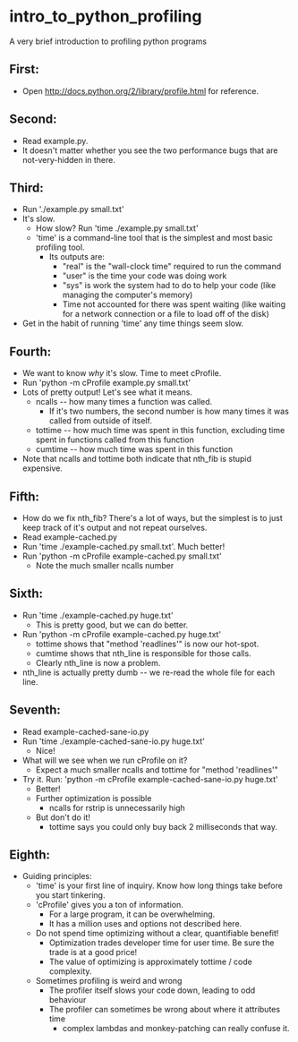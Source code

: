 intro_to_python_profiling
=========================

A very brief introduction to profiling python programs

First:
------

 * Open http://docs.python.org/2/library/profile.html for reference.

Second:
-------

 * Read example.py.
 * It doesn't matter whether you see the two performance bugs that are
   not-very-hidden in there.

Third:
------

 * Run './example.py small.txt'
 * It's slow.
   * How slow?  Run 'time ./example.py small.txt'
   * 'time' is a command-line tool that is the simplest and most basic
     profiling tool.
     * Its outputs are:
       * "real" is the "wall-clock time" required to run the command
       * "user" is the time your code was doing work
       * "sys" is work the system had to do to help your code (like managing
         the computer's memory)
       * Time not accounted for there was spent waiting (like waiting for a
         network connection or a file to load off of the disk)
 * Get in the habit of running 'time' any time things seem slow.

Fourth:
-------

 * We want to know _why_ it's slow.  Time to meet cProfile.
 * Run 'python -m cProfile example.py small.txt'
 * Lots of pretty output!  Let's see what it means.
   * ncalls -- how many times a function was called.
     * If it's two numbers, the second number is how many times it was called 
       from outside of itself.
   * tottime -- how much time was spent in this function, excluding time spent
     in functions called from this function
   * cumtime -- how much time was spent in this function
 * Note that ncalls and tottime both indicate that nth_fib is stupid expensive.

Fifth:
------

 * How do we fix nth_fib?  There's a lot of ways, but the simplest is to just
   keep track of it's output and not repeat ourselves.
 * Read example-cached.py
 * Run 'time ./example-cached.py small.txt'.  Much better!
 * Run 'python -m cProfile example-cached.py small.txt'
   * Note the much smaller ncalls number

Sixth:
------

 * Run 'time ./example-cached.py huge.txt'
   * This is pretty good, but we can do better.
 * Run 'python -m cProfile example-cached.py huge.txt'
   * tottime shows that "method 'readlines'" is now our hot-spot.
   * cumtime shows that nth_line is responsible for those calls.
   * Clearly nth_line is now a problem.
 * nth_line is actually pretty dumb -- we re-read the whole file for each line.

Seventh:
--------

 * Read example-cached-sane-io.py
 * Run 'time ./example-cached-sane-io.py huge.txt'
   * Nice!
 * What will we see when we run cProfile on it?
   * Expect a much smaller ncalls and tottime for "method 'readlines'"
 * Try it.  Run: 'python -m cProfile example-cached-sane-io.py huge.txt'
   * Better!
   * Further optimization is possible
     * ncalls for rstrip is unnecessarily high
   * But don't do it!
     * tottime says you could only buy back 2 milliseconds that way.

Eighth:
-------

 * Guiding principles:
   * 'time' is your first line of inquiry.  Know how long things take before 
      you start tinkering.
   * 'cProfile' gives you a ton of information.
     * For a large program, it can be overwhelming.
     * It has a million uses and options not described here.
   * Do not spend time optimizing without a clear, quantifiable benefit!
     * Optimization trades developer time for user time.  Be sure the trade
       is at a good price!
     * The value of optimizing is approximately tottime / code complexity.
   * Sometimes profiling is weird and wrong
     * The profiler itself slows your code down, leading to odd behaviour
     * The profiler can sometimes be wrong about where it attributes time
       * complex lambdas and monkey-patching can really confuse it.
